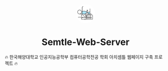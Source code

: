 <p align="center">
  <a href="https://www.google.com">
    <img alt="Semtle Logo" src="https://github.com/Lab-Semtle/Semtle-Web-Server/blob/master/asset/semtle_logo2.jpg?raw=true" width="60" style="border-radius: 50%;" />
  </a>
</p>
<h1 align="center">
    Semtle-Web-Server
</h1>

🔥 한국해양대학교 인공지능공학부 컴퓨터공학전공 학회 아치셈틀 웹페이지 구축 프로젝트 🔥
